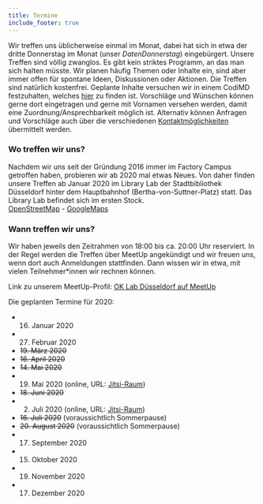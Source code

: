 ```yaml
---
title: Termine
include_footer: true
---
```


Wir treffen uns üblicherweise einmal im Monat, dabei hat sich in etwa der dritte Donnerstag im Monat (unser *DatenDonnerstag*) eingebürgert.
Unsere Treffen sind völlig zwanglos. Es gibt kein striktes Programm, an das man sich halten müsste. Wir planen häufig Themen oder Inhalte ein, sind aber immer offen für spontane Ideen, Diskussionen oder Aktionen.
Die Treffen sind natürlich kostenfrei.
Geplante Inhalte versuchen wir in einem CodiMD festzuhalten, welches <a href="https://hackmd.okfn.de/tNYYAwuISH2xJNGQdR6dCA" target="_blank">hier</a> zu finden ist. Vorschläge und Wünschen können gerne dort eingetragen und gerne mit Vornamen versehen werden, damit eine Zuordnung/Ansprechbarkeit möglich ist. Alternativ können Anfragen und Vorschläge auch über die verschiedenen <a href="/kontakt/">Kontaktmöglichkeiten</a> übermittelt werden.

### Wo treffen wir uns?

Nachdem wir uns seit der Gründung 2016 immer im Factory Campus getroffen haben, probieren wir ab 2020 mal etwas Neues.
Von daher finden unsere Treffen ab Januar 2020 im Library Lab der Stadtbibliothek Düsseldorf hinter dem Hauptbahnhof (Bertha-von-Suttner-Platz) statt. Das Library Lab befindet sich im ersten Stock.<br/>
<a href="https://www.openstreetmap.org/node/253895183">OpenStreetMap</a> - <a href="">GoogleMaps</a>

### Wann treffen wir uns?

Wir haben jeweils den Zeitrahmen von 18:00 bis ca. 20:00 Uhr reserviert.
In der Regel werden die Treffen über MeetUp angekündigt und wir freuen uns, wenn dort auch Anmeldungen stattfinden. Dann wissen wir in etwa, mit vielen Teilnehmer\*innen wir rechnen können.

Link zu unserem MeetUp-Profil: <a href="https://www.meetup.com/de-DE/OK-Lab-Dusseldorf" target=_blank>OK Lab Düsseldorf auf MeetUp</a>

Die geplanten Termine für 2020:
* 16. Januar 2020
* 27. Februar 2020
* ~~19. März 2020~~
* ~~16. April 2020~~
* ~~14. Mai 2020~~
* 19. Mai 2020 (online, URL: <a href="https://jitsi.publicplan.cloud/CodeForDuesseldorf" target=_blank>Jitsi-Raum</a>)
* ~~18. Juni 2020~~
* 02. Juli 2020 (online, URL: <a href="https://jitsi.publicplan.cloud/CodeForDuesseldorf" target=_blank>Jitsi-Raum</a>)
* ~~16. Juli 2020~~ (voraussichtlich Sommerpause)
* ~~20. August 2020~~ (voraussichtlich Sommerpause)
* 17. September 2020
* 15. Oktober 2020
* 19. November 2020
* 17. Dezember 2020
